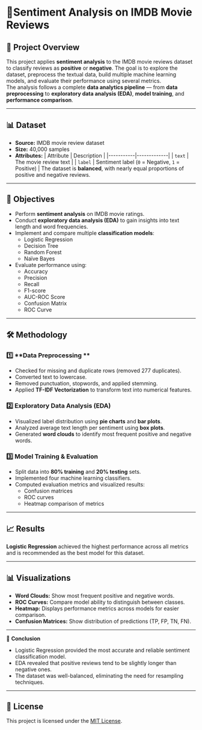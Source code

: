 # 🎥**Sentiment Analysis on IMDB Movie Reviews**

## 📌 **Project Overview**
This project applies **sentiment analysis** to the IMDB movie reviews dataset to classify reviews as **positive** or **negative**. The goal is to explore the dataset, preprocess the textual data, build multiple machine learning models, and evaluate their performance using several metrics.  
The analysis follows a complete **data analytics pipeline** — from **data preprocessing** to **exploratory data analysis (EDA)**, **model training**, and **performance comparison**.  

---

## 📊 **Dataset**
- **Source:** IMDB movie review dataset  
- **Size:** 40,000 samples  
- **Attributes:**
  | Attribute | Description |
  |-----------|-------------|
  | `text` | The movie review text |
  | `label` | Sentiment label (`0` = Negative, `1` = Positive) |
The dataset is **balanced**, with nearly equal proportions of positive and negative reviews.  

---

## 🎯 **Objectives**  
- Perform **sentiment analysis** on IMDB movie ratings.  
- Conduct **exploratory data analysis (EDA)** to gain insights into text length and word frequencies.  
- Implement and compare multiple **classification models**:  
  - Logistic Regression  
  - Decision Tree  
  - Random Forest  
  - Naïve Bayes  
- Evaluate performance using:  
  - Accuracy  
  - Precision  
  - Recall  
  - F1-score  
  - AUC-ROC Score  
  - Confusion Matrix  
  - ROC Curve  

---

## 🛠️ **Methodology** 
### 1️⃣ **Data Preprocessing **
- Checked for missing and duplicate rows (removed 277 duplicates).  
- Converted text to lowercase.  
- Removed punctuation, stopwords, and applied stemming.  
- Applied **TF-IDF Vectorization** to transform text into numerical features.  

### 2️⃣ **Exploratory Data Analysis (EDA)**
- Visualized label distribution using **pie charts** and **bar plots**.  
- Analyzed average text length per sentiment using **box plots**.  
- Generated **word clouds** to identify most frequent positive and negative words.  

### 3️⃣ **Model Training & Evaluation**
- Split data into **80% training** and **20% testing** sets.  
- Implemented four machine learning classifiers.  
- Computed evaluation metrics and visualized results:  
  - Confusion matrices  
  - ROC curves  
  - Heatmap comparison of metrics  

---

## 📈 **Results** 
**Logistic Regression** achieved the highest performance across all metrics and is recommended as the best model for this dataset.

---

## 📊 **Visualizations** 
- **Word Clouds:** Show most frequent positive and negative words.  
- **ROC Curves:** Compare model ability to distinguish between classes.  
- **Heatmap:** Displays performance metrics across models for easier comparison.  
- **Confusion Matrices:** Show distribution of predictions (TP, FP, TN, FN).  

---

📌 **Conclusion**
- Logistic Regression provided the most accurate and reliable sentiment classification model.
- EDA revealed that positive reviews tend to be slightly longer than negative ones.
- The dataset was well-balanced, eliminating the need for resampling techniques.

---

## 📜 **License**
This project is licensed under the [MIT License](./LICENSE).  
